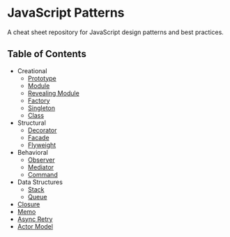 # JavaScript Patterns #

A cheat sheet repository for JavaScript design patterns and best practices.

## Table of Contents ##
* Creational
  * [Prototype](creational/prototype/)
  * [Module](creational/module/)
  * [Revealing Module](creational/revealing-module/)
  * [Factory](creational/factory/)
  * [Singleton](creational/singleton/)
  * [Class](creational/class/)
* Structural
  * [Decorator](structural/decorator/)
  * [Facade](structural/facade/)
  * [Flyweight](structural/flyweight/)
* Behavioral
  * [Observer](behavioral/observer/)
  * [Mediator](behavioral/mediator/)
  * [Command](behavioral/command/)
* Data Structures
    * [Stack](data-structures/stack/)
    * [Queue](data-structures/queue/)
* [Closure](closure/)
* [Memo](memo/)
* [Async Retry](async-retry/)
* [Actor Model](actor-model/)

